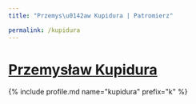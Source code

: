 ```yaml
---
title: "Przemys\u0142aw Kupidura | Patromierz"

permalink: /kupidura
---
```


# [Przemysław Kupidura](https://patronite.pl/kupidura)

{% include profile.md name="kupidura" prefix="k" %}
